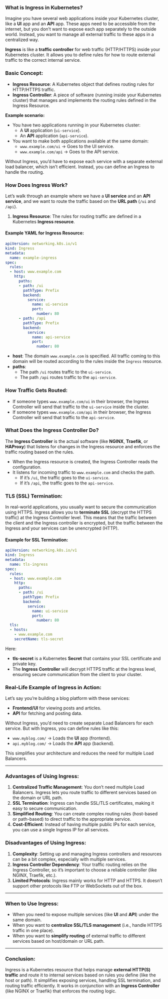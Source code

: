 ### **What is Ingress in Kubernetes?**

Imagine you have several web applications inside your Kubernetes cluster, like a **UI** app and an **API** app. These apps need to be accessible from the internet, but you don’t want to expose each app separately to the outside world. Instead, you want to manage all external traffic to these apps in a centralized way.

**Ingress** is like a **traffic controller** for web traffic (HTTP/HTTPS) inside your Kubernetes cluster. It allows you to define rules for how to route external traffic to the correct internal service.

### **Basic Concept:**

- **Ingress Resource**: A Kubernetes object that defines routing rules for HTTP/HTTPS traffic.
- **Ingress Controller**: A piece of software (running inside your Kubernetes cluster) that manages and implements the routing rules defined in the Ingress Resource. 

**Example scenario:**
- You have two applications running in your Kubernetes cluster:
  - A **UI** application (`ui-service`).
  - An **API** application (`api-service`).
- You want to make both applications available at the same domain:
  - `www.example.com/ui` → Goes to the UI service.
  - `www.example.com/api` → Goes to the API service.

Without Ingress, you’d have to expose each service with a separate external load balancer, which isn’t efficient. Instead, you can define an Ingress to handle the routing.

### **How Does Ingress Work?**

Let’s walk through an example where we have a **UI service** and an **API service**, and we want to route the traffic based on the **URL path** (`/ui` and `/api`).

1. **Ingress Resource**: The rules for routing traffic are defined in a Kubernetes **Ingress resource**.

#### **Example YAML for Ingress Resource**:

```yaml
apiVersion: networking.k8s.io/v1
kind: Ingress
metadata:
  name: example-ingress
spec:
  rules:
  - host: www.example.com
    http:
      paths:
      - path: /ui
        pathType: Prefix
        backend:
          service:
            name: ui-service
            port:
              number: 80
      - path: /api
        pathType: Prefix
        backend:
          service:
            name: api-service
            port:
              number: 80
```

- **host**: The domain `www.example.com` is specified. All traffic coming to this domain will be routed according to the rules inside the `Ingress` resource.
- **paths**:
  - The path `/ui` routes traffic to the `ui-service`.
  - The path `/api` routes traffic to the `api-service`.

### **How Traffic Gets Routed**:

- If someone types `www.example.com/ui` in their browser, the Ingress Controller will send that traffic to the `ui-service` inside the cluster.
- If someone types `www.example.com/api` in their browser, the Ingress Controller will send that traffic to the `api-service`.

### **What Does the Ingress Controller Do?**

The **Ingress Controller** is the actual software (like **NGINX**, **Traefik**, or **HAProxy**) that listens for changes in the Ingress resource and enforces the traffic routing based on the rules.

- When the Ingress resource is created, the Ingress Controller reads the configuration.
- It listens for incoming traffic to `www.example.com` and checks the path.
  - If it’s `/ui`, the traffic goes to the `ui-service`.
  - If it’s `/api`, the traffic goes to the `api-service`.

### **TLS (SSL) Termination**:

In real-world applications, you usually want to secure the communication using HTTPS. Ingress allows you to **terminate SSL** (decrypt the HTTPS traffic) at the Ingress Controller level. This means that the traffic between the client and the Ingress controller is encrypted, but the traffic between the Ingress and your services can be unencrypted (HTTP).

#### **Example for SSL Termination**:

```yaml
apiVersion: networking.k8s.io/v1
kind: Ingress
metadata:
  name: tls-ingress
spec:
  rules:
  - host: www.example.com
    http:
      paths:
      - path: /ui
        pathType: Prefix
        backend:
          service:
            name: ui-service
            port:
              number: 80
  tls:
  - hosts:
    - www.example.com
    secretName: tls-secret
```

Here:
- **tls-secret** is a Kubernetes **Secret** that contains your SSL certificate and private key.
- The **Ingress Controller** will decrypt HTTPS traffic at the Ingress level, ensuring secure communication from the client to your cluster.

### **Real-Life Example of Ingress in Action**:

Let’s say you’re building a blog platform with these services:
- **Frontend/UI** for viewing posts and articles.
- **API** for fetching and posting data.

Without Ingress, you’d need to create separate Load Balancers for each service. But with Ingress, you can define rules like this:
- `www.myblog.com/` → Loads the **UI** app (frontend).
- `api.myblog.com/` → Loads the **API** app (backend).

This simplifies your architecture and reduces the need for multiple Load Balancers.

---

### **Advantages of Using Ingress**:

1. **Centralized Traffic Management**: You don’t need multiple Load Balancers. Ingress lets you route traffic to different services based on the domain or URL path.
2. **SSL Termination**: Ingress can handle SSL/TLS certificates, making it easy to secure communication.
3. **Simplified Routing**: You can create complex routing rules (host-based or path-based) to direct traffic to the appropriate service.
4. **Cost-Efficient**: Instead of having multiple public IPs for each service, you can use a single Ingress IP for all services.

### **Disadvantages of Using Ingress**:

1. **Complexity**: Setting up and managing Ingress controllers and resources can be a bit complex, especially with multiple services.
2. **Ingress Controller Dependency**: Your traffic routing relies on the Ingress Controller, so it’s important to choose a reliable controller (like NGINX, Traefik, etc.).
3. **Limited Protocols**: Ingress mainly works for HTTP and HTTPS. It doesn’t support other protocols like FTP or WebSockets out of the box.

---

### **When to Use Ingress**:

- When you need to expose multiple services (like **UI** and **API**) under the same domain.
- When you want to **centralize SSL/TLS management** (i.e., handle HTTPS traffic in one place).
- When you want to **simplify routing** of external traffic to different services based on host/domain or URL path.

---

### **Conclusion:**

Ingress is a Kubernetes resource that helps manage **external HTTP(S) traffic** and route it to internal services based on rules you define (like the host or path). It simplifies exposing services, handling SSL termination, and routing traffic efficiently. It works in conjunction with an **Ingress Controller** (like NGINX or Traefik) that enforces the routing logic.

